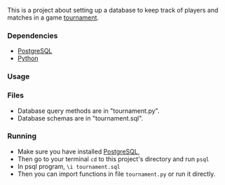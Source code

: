 This is a project about setting up a database to keep track of players and matches in a game [tournament](tournament).

### Dependencies

- [PostgreSQL](https://www.postgresql.org/)
- [Python](https://www.python.org)

### Usage

### Files

- Database query methods are in "tournament.py".
- Database schemas are in "tournament.sql".

### Running

- Make sure you have installed [PostgreSQL](https://www.postgresql.org/),
- Then go to your terminal `cd` to this project's directory and run `psql`
- In psql program, `\i tournament.sql`
- Then you can import functions in file `tournament.py` or run it directly.